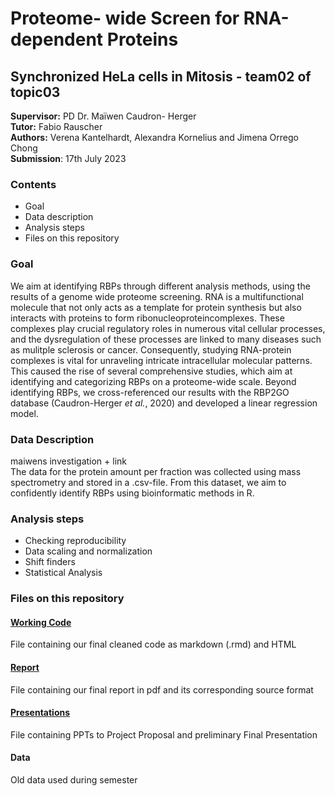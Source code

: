 # Proteome- wide Screen for RNA-dependent Proteins
## Synchronized HeLa cells in Mitosis - team02 of topic03 
**Supervisor:** PD Dr. Maïwen Caudron- Herger \
**Tutor:** Fabio Rauscher \
**Authors:** Verena Kantelhardt, Alexandra Kornelius and Jimena Orrego Chong \
**Submission**: 17th July 2023

### Contents 
- Goal
- Data description
- Analysis steps
- Files on this repository

### Goal
We aim at identifying RBPs through different analysis methods, using the results of a genome wide proteome screening. RNA is a multifunctional molecule that not only acts as a template for protein synthesis but also interacts with proteins to form ribonucleoproteincomplexes. These complexes play crucial regulatory roles in numerous vital cellular processes, and the dysregulation of these processes are linked to many diseases such as mulitple sclerosis or cancer. Consequently, studying RNA-protein complexes is vital for unraveling intricate intracellular molecular patterns. This caused the rise of several comprehensive studies, which aim at identifying and categorizing RBPs on a proteome-wide scale. Beyond identifying RBPs, we cross-referenced our results with the RBP2GO database (Caudron-Herger *et al.*, 2020) and developed a linear regression model.

### Data Description
maiwens investigation + link \
The data for the protein amount per fraction was collected using mass spectrometry and stored in a .csv-file. From this dataset, we aim to confidently identify RBPs using bioinformatic methods in R. 

### Analysis steps
  - Checking reproducibility
  - Data scaling and normalization
  - Shift finders
  - Statistical Analysis

### Files on this repository
  #### [Working Code](https://github.com/datascience-mobi-2023/topic03_team02/tree/main/Working%20Code)
 File containing our final cleaned code as markdown (.rmd) and HTML
  #### [Report](https://github.com/datascience-mobi-2023/topic03_team02/tree/main/Report)
File containing our final report in pdf and its corresponding source format
  #### [Presentations](https://github.com/datascience-mobi-2023/topic03_team02/tree/main/Report)
File containing PPTs to Project Proposal and preliminary Final Presentation
  #### Data
Old data used during semester
